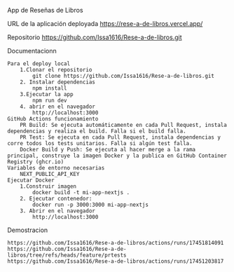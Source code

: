 App de Reseñas de Libros

URL de la aplicación deployada
https://rese-a-de-libros.vercel.app/

Repositorio
https://github.com/Issa1616/Rese-a-de-libros.git

Documentacionn

    Para el deploy local
        1.Clonar el repositorio
            git clone https://github.com/Issa1616/Rese-a-de-libros.git
        2. Instalar dependencias
            npm install
        3.Ejecutar la app
            npm run dev
        4. abrir en el navegador
            http://localhost:3000
    GitHub Actions funcionamiento
        PR Build: Se ejecuta automáticamente en cada Pull Request, instala dependencias y realiza el build. Falla si el build falla.
        PR Test: Se ejecuta en cada Pull Request, instala dependencias y corre todos los tests unitarios. Falla si algún test falla.
        Docker Build y Push: Se ejecuta al hacer merge a la rama principal, construye la imagen Docker y la publica en GitHub Container Registry (ghcr.io)
    Variables de entorno necesarias
        NEXT_PUBLIC_API_KEY 
    Ejecutar Docker
        1.Construir imagen
            docker build -t mi-app-nextjs .
        2. Ejecutar contenedor:
            docker run -p 3000:3000 mi-app-nextjs
        3. Abrir en el navegador
            http://localhost:3000

Demostracion

    https://github.com/Issa1616/Rese-a-de-libros/actions/runs/17451814091
    https://github.com/Issa1616/Rese-a-de-libros/tree/refs/heads/feature/prtests
    https://github.com/Issa1616/Rese-a-de-libros/actions/runs/17451203817
